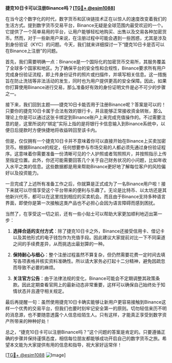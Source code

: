 **捷克10日卡可以注册Binance吗？[[TG💪+ @esim1088](https://t.me/s/esim1088)]**

在当今这个数字化的时代，数字货币和区块链技术正在以惊人的速度改变着我们的生活方式。提到数字货币交易平台，Binance无疑是全球范围内最受欢迎的一个。它提供了一个简单易用的平台，让用户能够轻松地购买、出售以及交易各种加密货币。然而，对于一些新用户来说，在注册过程中可能会遇到一些困惑，尤其是涉及到身份验证（KYC）的问题。今天，我们就来详细探讨一下“捷克10日卡是否可以在Binance上注册”的问题。

首先，我们需要明确一点：Binance是一个国际化的加密货币交易所，其服务覆盖了全球多个国家和地区。为了确保平台的安全性和合规性，Binance要求所有用户完成身份验证流程，即上传身份证件的照片或扫描件，并填写相关信息。这一措施旨在防止洗钱等非法活动的发生，同时也为用户提供更高的安全保障。因此，如果你打算使用Binance进行交易，那么准备好有效的身份证明文件是必不可少的步骤之一。

接下来，我们回到主题——捷克10日卡能否用于注册Binance呢？答案是可以的！只要你的捷克10日卡属于合法有效的银行卡，并且能够正常接收资金转账，那么理论上你是可以通过这张卡绑定到Binance账户上来完成充值操作的。不过需要注意的是，这里所说的“绑定”实际上指的是将银行卡信息输入到Binance系统中，以便日后提款时方便快捷地将收益转回至该卡内。

但是，仅仅拥有一个捷克10日卡并不意味着你可以直接开始在Binance上买卖加密货币。根据Binance的规定，任何想要参与市场交易的人都必须先通过身份验证程序。这意味着你需要准备一份清晰可见的个人护照或者驾照照片，并按照指示上传至指定位置。此外，你还可能需要回答几个关于自己财务状况的小问题，比如年收入水平之类的信息。这些数据都是用来帮助Binance更好地了解每位客户的风险偏好以及投资能力。

一旦完成了上述所有准备工作之后，你就算是正式成为了一名Binance用户啦！接下来就可以尽情享受这个平台带来的便利与乐趣了。无论是比特币、以太坊还是其他新兴代币，都可以在这里找到相应的买卖机会。而且由于Binance支持多种语言界面，即使你是第一次接触这类产品也不必担心会因为语言障碍而感到困扰。

当然了，在享受这一切之前，还有一些小贴士可以帮助大家更加顺利地迈出第一步：

1. **选择合适的支付方式**：除了捷克10日卡之外，Binance还接受信用卡、借记卡以及其他形式的电子钱包作为充值手段。因此建议大家提前对比一下不同渠道之间的手续费差异，从而挑选出最划算的一种。
   
2. **保持耐心与细心**：整个注册过程虽然不算复杂，但仍然需要花费一定时间去填写各项表格并核实资料准确性。所以请大家务必打起十二分精神，避免因疏忽而导致不必要的麻烦。
    
3. **关注官方公告**：由于法律法规的变化，Binance可能会不定期调整其政策条款。因此定期查看官网上的最新动态非常重要，这样可以确保自己始终处于知情状态并且遵守相关规定。

最后再提醒一句：虽然使用捷克10日卡确实能够让新用户更容易接触到Binance这样一个优秀的交易平台，但我们也要时刻牢记安全第一的原则。切勿轻信来历不明的消息源，也不要随意透露个人信息给陌生人。只有这样，才能真正享受到数字资产所带来的种种好处！

总之，“捷克10日卡可以注册Binance吗？”这个问题的答案是肯定的。只要遵循正确的步骤并保持谨慎态度，相信每位朋友都能够成功开启自己的数字货币之旅。希望本文能为大家提供有用的信息和指导，祝大家好运常伴！

[[TG💪+ @esim1088](https://t.me/s/esim1088) ![Image](https://i.postimg.cc/4NQfJmqS/Snipaste-2025-05-13-00-14-12.png)]